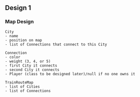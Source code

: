 ## Design 1

### Map Design

    City 
    - name
    - position on map
    - list of Connections that connect to this City
    
    Connection
    - color
    - weight (3, 4, or 5)
    - first City it connects
    - second City it connects
    - Player (class to be designed later)/null if no one owns it

    TrainRouteMap
    - list of Cities
    - list of Connections
